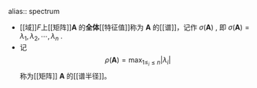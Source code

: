 alias:: spectrum

- [[域]]$F$上[[矩阵]]$\boldsymbol{A}$ 的**全体**[[特征值]]称为 $\boldsymbol{A}$ 的[[谱]]，记作 $\sigma(\boldsymbol A)$ , 即 $\sigma(\boldsymbol A)={\lambda_1,\lambda_2,\cdots,\lambda_n}$ .
- 记
  $$
  \rho(\boldsymbol A)=\max_{1\leq_i\le n}|\lambda_i|
  $$
  称为[[矩阵]] $\boldsymbol A$ 的[[谱半径]]。